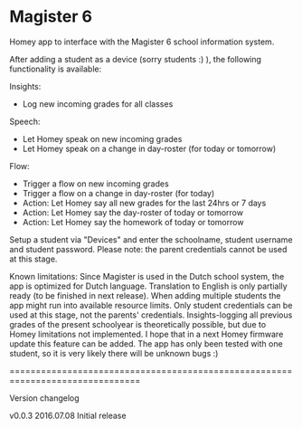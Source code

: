 # Magister 6

Homey app to interface with the Magister 6 school information system.

After adding a student as a device (sorry students :) ), the following
functionality is available:

Insights:
* Log new incoming grades for all classes

Speech:
* Let Homey speak on new incoming grades
* Let Homey speak on a change in day-roster (for today or tomorrow)

Flow:
* Trigger a flow on new incoming grades
* Trigger a flow on a change in day-roster (for today)
* Action: Let Homey say all new grades for the last 24hrs or 7 days
* Action: Let Homey say the day-roster of today or tomorrow
* Action: Let Homey say the homework of today or tomorrow

Setup a student via "Devices" and enter the schoolname, student username and
student password. Please note: the parent credentials cannot be used at this stage.

Known limitations:
Since Magister is used in the Dutch school system, the app is optimized for Dutch
language. Translation to English is only partially ready (to be finished in next
release).
When adding multiple students the app might run into available resource limits.
Only student credentials can be used at this stage, not the parents' credentials.
Insights-logging all previous grades of the present schoolyear is theoretically
possible, but due to Homey limitations not implemented. I hope that in a next
Homey firmware update this feature can be added.
The app has only been tested with one student, so it is very likely there will
be unknown bugs :)

===============================================================================

Version changelog

v0.0.3 2016.07.08
Initial release
